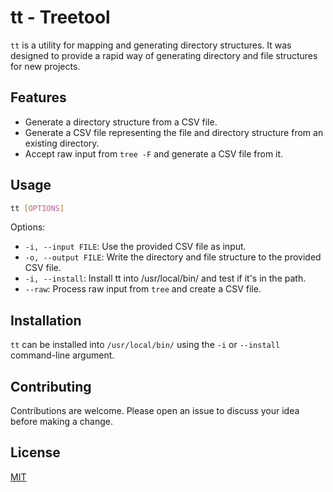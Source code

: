 # tt - Treetool

`tt` is a utility for mapping and generating directory structures. It was designed to provide a rapid way of generating directory and file structures for new projects. 

## Features

- Generate a directory structure from a CSV file.
- Generate a CSV file representing the file and directory structure from an existing directory.
- Accept raw input from `tree -F` and generate a CSV file from it.

## Usage

```bash
tt [OPTIONS]
```

Options:

- `-i, --input FILE`: Use the provided CSV file as input.
- `-o, --output FILE`: Write the directory and file structure to the provided CSV file.
- `-i, --install`: Install tt into /usr/local/bin/ and test if it's in the path.
- `--raw`: Process raw input from `tree` and create a CSV file.

## Installation

`tt` can be installed into `/usr/local/bin/` using the `-i` or `--install` command-line argument.

## Contributing

Contributions are welcome. Please open an issue to discuss your idea before making a change.

## License

[MIT](https://choosealicense.com/licenses/mit/)
